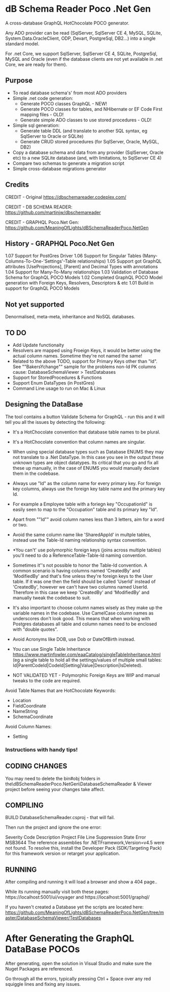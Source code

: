 ﻿
# dB Schema Reader Poco .Net Gen

A cross-database GraphQL HotChocolate POCO generator.

Any ADO provider can be read  (SqlServer, SqlServer CE 4, MySQL, SQLite, System.Data.OracleClient, ODP, Devart, PostgreSql, DB2...) into a single standard model. 

For .net Core, we support SqlServer, SqlServer CE 4, SQLite, PostgreSql, MySQL and Oracle (even if the database clients are not yet available in .net Core, we are ready for them).


## Purpose

* To read database schema's' from most ADO providers
* Simple .net code generation:
  * Generate POCO classes GraphQL - NEW!
  * Generate POCO classes for tables, and NHibernate or EF Code First mapping files - OLD!
  * Generate simple ADO classes to use stored procedures - OLD!
* Simple sql generation:
  * Generate table DDL (and translate to another SQL syntax, eg SqlServer to Oracle or SQLite)
  * Generate CRUD stored procedures (for SqlServer, Oracle, MySQL, DB2)
* Copy a database schema and data from any provider (SqlServer, Oracle etc) to a new SQLite database (and, with limitations, to SqlServer CE 4)
* Compare two schemas to generate a migration script
* Simple cross-database migrations generator


## Credits

CREDIT - Original https://dbschemareader.codeplex.com/

CREDIT - DB SCHEMA READER:
https://github.com/martinjw/dbschemareader

CREDIT - GRAPHQL Poco.Net Gen:
https://github.com/MeaningOfLights/dBSchemaReaderPoco.NetGen


## History - GRAPHQL Poco.Net Gen

1.07	Support for PostGres Driver 
1.06	Support for Singular Tables (Many-Columns-To-One-'Settings'-Table relationships)
1.05	Support got GraphQL attributes [UseProjections], [Parent] and Decimal Types with annotations 
1.04	Support for Many-To-Many relationships
1.03	Validation of Database Schema for GraphQL POCO Models
1.02	Completed GraphQL POCO Model generation with Foreign Keys, Resolvers, Descriptors & etc
1.01	Build in support for GraphQL POCO Models	


## Not yet supported

Denormalised, meta-meta, inheritance and NoSQL databases.

## TO DO

* Add Update functionaity
* Resolvers are mapped using Froeign Keys, it would be better using the actual column names. Sometime they're not named the same!
* Related to the above TODO, support for Primary Keys other than "Id". See ""BakersYchange"" sample for the problems non-Id PK columns cause: DatabaseSchemaViewer > TestDatabases
* Support for StoredProcedures & Functions
* Support Enum DataTypes (in PostGres)
* Command Line usage to run on Mac & Linux 

## Designing the DataBase

The tool contains a button Validate Schema for GraphQL - run this and it will tell you all the issues by detecting the following:

- It's a HotChocolate convention that database table names to be plural. 

- It's a HotChocolate convention that column names are singular. 

- When using special database types such as Database ENUMS they may not translate to a .Net DataType. In this case you see in the output these unknown types are object datatypes.
Its critical that you go and fix all these up manually, in the case of ENUMS you would manually declare them in the codebase.

- Always use "Id" as the column name for every primary key. For foreign key columns, always use the foreign key table name and the primary key Id. 
- For example a Employee table with a foriegn key "OccupationId" is easily seen to map to the "Occupation" table and its primary key "Id".

- Apart from ""Id"" avoid column names less than 3 letters, aim for a word or two.

- Avoid the same column name like 'SharedAppId' in multple tables, instead use the Table-Id naming relationship syntax convention. 
- *You can't' use polymorphic foreign keys (joins across multiple tables) you'll need to do a ReferenceTable-Table-Id naming convention. 

- Sometimes it''s not possible to honor the Table-Id convention. A common scenario is having columns named 'CreatedBy' and 'ModifiedBy' and that's fine
unless they're foreign keys to the User table. If it was one then the field should be called 'UserId' instead of 'CreatedBy', however we can't have
two columns named UserId. Therefore in this case we keep 'CreatedBy' and 'ModifiedBy' and manually tweak the codebase to suit.

- It's also important to choose column names wisely as they make up the variable names in the codebase. Use CamelCase column names as underscores 
don't look good. This means that when working with Postgres databases all table and column names need to be enclosed with "double quotes".

- Avoid Acronyms like DOB, use Dob or DateOfBirth instead.

- You can use Single Table Inheritance https://www.martinfowler.com/eaaCatalog/singleTableInheritance.html (eg a single table to hold all the 
settings/values of multiple small tables: Id|ParentCodeId|CodeId|Setting|Value|Description|IsDeleted). 

- NOT VALIDATED YET - Polymorphic Foreign Keys are WIP and manual tweaks to the code are required.


Avoid Table Names that are HotChocolate Keywords:

- Location
- FieldCoordinate
- NameString
- SchemaCoordinate

Avoid Column Names:

- Setting


### Instructions with handy tips!


## CODING CHANGES
You may need to delete the bin#obj folders in the\dBSchemaReaderPoco.NetGen\DatabaseSchemaReader & Viewer project before seeing your changes take affect.


## COMPILING

BUILD DatabaseSchemaReader.csproj - that will fail.

Then run the project and ignore the one error:

Severity	Code	Description	Project	File	Line	Suppression State
Error	MSB3644	The reference assemblies for .NETFramework,Version=v4.5 were not found. To resolve this, install the Developer Pack
(SDK/Targeting Pack) for this framework version or retarget your application.


## RUNNING

After compiling and running it will load a browser and show a 404 page..

While its running manually visit both these pages:
https://localhost:5001/ui/voyager and https://localhost:5001/graphql/

If you haven't created a Database yet the scripts are located here:
https://github.com/MeaningOfLights/dBSchemaReaderPoco.NetGen/tree/master/DatabaseSchemaViewer/TestDatabases



# After Generating the GraphQL DataBase POCOs

After generating, open the solution in Visual Studio and make sure the Nuget Packages are referenced.

Go through all the errors, typically pressing Ctrl + Space over any red squiggle lines and fixing any issues.